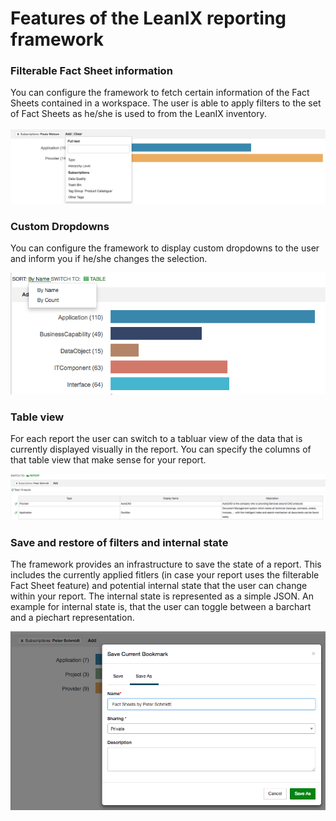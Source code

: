 # Features of the LeanIX reporting framework

### Filterable Fact Sheet information
You can configure the framework to fetch certain information of the Fact Sheets contained in a workspace. The user is able to apply filters to the set of Fact Sheets as he/she is used to from the LeanIX inventory.

![Filter Fact Sheet Feature](feature-images/filterable-data.png)


### Custom Dropdowns
You can configure the framework to display custom dropdowns to the user and inform you if he/she changes the selection.

![Custom Dropdowns](feature-images/custom-dropdowns.png)

### Table view
For each report the user can switch to a tabluar view of the data that is currently displayed visually in the report. You can specify the columns of that table view that make sense for your report.

![Table View](feature-images/table-view.png)

### Save and restore of filters and internal state
The framework provides an infrastructure to save the state of a report. This includes the currently applied fitlers (in case your report uses the filterable Fact Sheet feature) and potential internal state that the user can change within your report. The internal state is represented as a simple JSON. An example for internal state is, that the user can toggle between a barchart and a piechart representation.

![Save Report](feature-images/save-reports.png)
